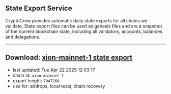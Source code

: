 ## State Export Service
CryptoCrew provides automatic daily state exports for all chains we validate. State export files can be used as genesis files and are a snapshot of the current blockchain state, including all validators, accounts, balances and delegations.

---
**Download: [xion-mainnet-1 state export](https://dl-eu2.ccvalidators.com/SERVICE/xion/xion-mainnet-1_export_7047260.json)**
---

- last updated: Tue Apr 22 2025 12:03:17
- chain id: `xion-mainnet-1`
- export height: `7047260`
- use for: airdrops, local tests, chain recovery
